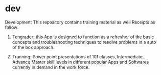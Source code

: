 # dev
Development
This repository contains training material as well Receipts as follow:
1) Tengrader: this App is designed to function as a refresher of the basic
	concepts and troubleshooting techniques to resolve problems in a
	auto of the box approach.





2) Tranning: Power point presentations of 101 classes, Intermediate, Advance
	Master skill levels in different popular Apps and Softwares currently
	in demand in the work force.
 
